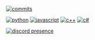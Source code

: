 [![commits](https://github-readme-stats.vercel.app/api?username=echf&count_private=true&show_icons=false&hide=stars,prs,issues&hide_title=true&hide_border=true&theme=graywhite)](https://github.com/anuraghazra/github-readme-stats)

[![python](https://img.shields.io/badge/python-111111?style=flat&logo=python&logoColor=white)](https://www.python.org)
[![javascript](https://img.shields.io/badge/javascript-111111?style=flat&logo=javascript&logoColor=white)](https://developer.mozilla.org/en-US/docs/Web/JavaScript)
[![c++](https://img.shields.io/badge/c++-111111?style=flat&logo=c%2B%2B&logoColor=white)](https://isocpp.org)
[![c#](https://img.shields.io/badge/c%23-111111?style=flat&logo=csharp&logoColor=white)](https://docs.microsoft.com/en-us/dotnet/csharp/)

[![discord presence](https://lanyard-profile-readme.vercel.app/api/1230768638504472607?theme=light&animated=true&hideDiscriminators=true&hideBadges=true)](https://discord.com/users/1230768638504472607)
